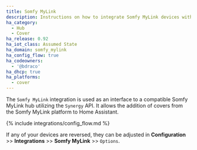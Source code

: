 ```yaml
---
title: Somfy MyLink
description: Instructions on how to integrate Somfy MyLink devices with Home Assistant.
ha_category:
  - Hub
  - Cover
ha_release: 0.92
ha_iot_class: Assumed State
ha_domain: somfy_mylink
ha_config_flow: true
ha_codeowners:
  - '@bdraco'
ha_dhcp: true
ha_platforms:
  - cover
---
```


The `Somfy MyLink` integration is used as an interface to a compatible Somfy MyLink hub utilizing the `Synergy` API. It allows the addition of covers from the Somfy MyLink platform to Home Assistant.

{% include integrations/config_flow.md %}

If any of your devices are reversed, they can be adjusted in **Configuration** >> **Integrations** >> **Somfy MyLink** >> `Options`.
